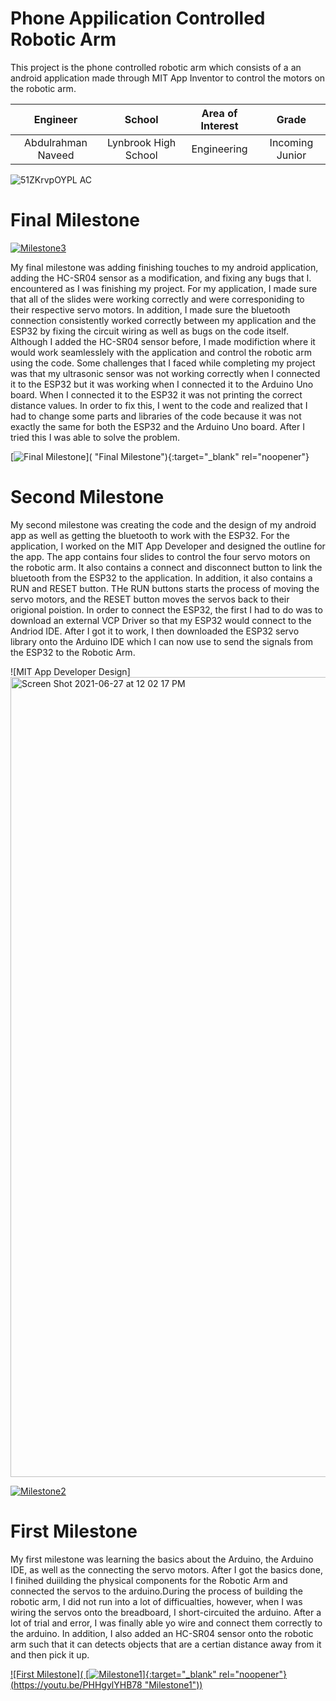 ﻿# Phone Appilication Controlled Robotic Arm
This project is the phone controlled robotic arm which consists of a an android application made through MIT App Inventor to control the motors on the robotic arm.

| **Engineer** | **School** | **Area of Interest** | **Grade** |
|:--:|:--:|:--:|:--:|
| Abdulrahman Naveed | Lynbrook High School |  Engineering | Incoming Junior |


![51ZKrvpOYPL _AC_](https://user-images.githubusercontent.com/86128712/125549916-4b7ece2d-1b52-4384-a593-e61b0abe1878.jpg)
  
# Final Milestone

[![Milestone3](https://res.cloudinary.com/marcomontalbano/image/upload/v1626241574/video_to_markdown/images/youtube--H8Z_oucKwi8-c05b58ac6eb4c4700831b2b3070cd403.jpg)](https://youtu.be/H8Z_oucKwi8 "Milestone3")

My final milestone was adding finishing touches to my android application, adding the HC-SR04 sensor as a modification, and fixing any bugs that I. encountered as I was finishing my project. For my application, I made sure that all of the slides were working correctly and were corresponiding to their respective servo motors. In addition, I made sure the bluetooth connection consistently worked correctly between my application and the ESP32 by fixing the circuit wiring as well as bugs on the code itself. Although I added the HC-SR04 sensor before, I made modifiction where it would work seamlesslely with the application and control the robotic arm using the code. Some challenges that I faced while completing my project was that my ultrasonic sensor was not working correctly when I connected it to the ESP32 but it was working when I connected it to the Arduino Uno board. When I connected it to the ESP32 it was not printing the correct distance values. In order to fix this, I went to the code and realized that I had to change some parts and libraries of the code because it was not exactly the same for both the ESP32 and the Arduino Uno board. After I tried this I was able to solve the problem.


[![Final Milestone]( )]( "Final Milestone"){:target="_blank" rel="noopener"}

# Second Milestone

My second milestone was creating the code and the design of my android app as well as getting the bluetooth to work with the ESP32. For the application, I worked on the MIT App Developer and designed the outline for the app. The app contains four slides to control the four servo motors on the robotic arm. It also contains a connect and disconnect button to link the bluetooth from the ESP32 to the application. In addition, it also contains a RUN and RESET button. THe RUN buttons starts the process of moving the servo motors, and the RESET button moves the servos back to their origional poistion. In order to connect the ESP32, the first I had to do was to download an external VCP Driver so that my ESP32 would connect to the Andriod IDE. After I got it to work, I then downloaded the ESP32 servo library onto the Arduino IDE which I can now use to send the signals from the ESP32 to the Robotic Arm.

![MIT App Developer Design]<img width="1280" alt="Screen Shot 2021-06-27 at 12 02 17 PM" src="https://user-images.githubusercontent.com/86128712/125555403-42919ea2-8cc8-4965-a0a4-f29955a83c1b.png">

[![Milestone2](https://res.cloudinary.com/marcomontalbano/image/upload/v1626241940/video_to_markdown/images/youtube--dsRG7XeRAvc-c05b58ac6eb4c4700831b2b3070cd403.jpg)](https://youtu.be/dsRG7XeRAvc "Milestone2")

# First Milestone

My first milestone was learning the basics about the Arduino, the Arduino IDE, as well as the connecting the servo motors. After I got the basics done, I finihed duiilding the physical components for the Robotic Arm and connected the servos to the arduino.During the process of building the robotic arm, I did not run into a lot of difficualties, however, when I was wiring the servos onto the breadboard, I short-circuited the arduino. After a lot of trial and error, I was finally able yo wire and connect them correctly to the arduino. In addition, I also added an HC-SR04 sensor onto the robotic arm such that it can detects objects that are a certian distance away from it and then pick it up.   

[![First Milestone]( [![Milestone1](https://res.cloudinary.com/marcomontalbano/image/upload/v1624562944/video_to_markdown/images/youtube--PHHgylYHB78-c05b58ac6eb4c4700831b2b3070cd403.jpg)]{:target="_blank" rel="noopener"}(https://youtu.be/PHHgylYHB78 "Milestone1"))](https://youtu.be/PHHgylYHB78 "First Milestone")
